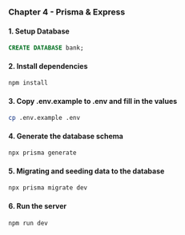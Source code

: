 ### Chapter 4 - Prisma & Express

#### 1. Setup Database

```sql
CREATE DATABASE bank;
```

#### 2. Install dependencies

```bash
npm install
```

#### 3. Copy .env.example to .env and fill in the values

```bash
cp .env.example .env
```

#### 4. Generate the database schema

```bash
npx prisma generate
```

#### 5. Migrating and seeding data to the database

```bash
npx prisma migrate dev
```

#### 6. Run the server

```bash
npm run dev
```